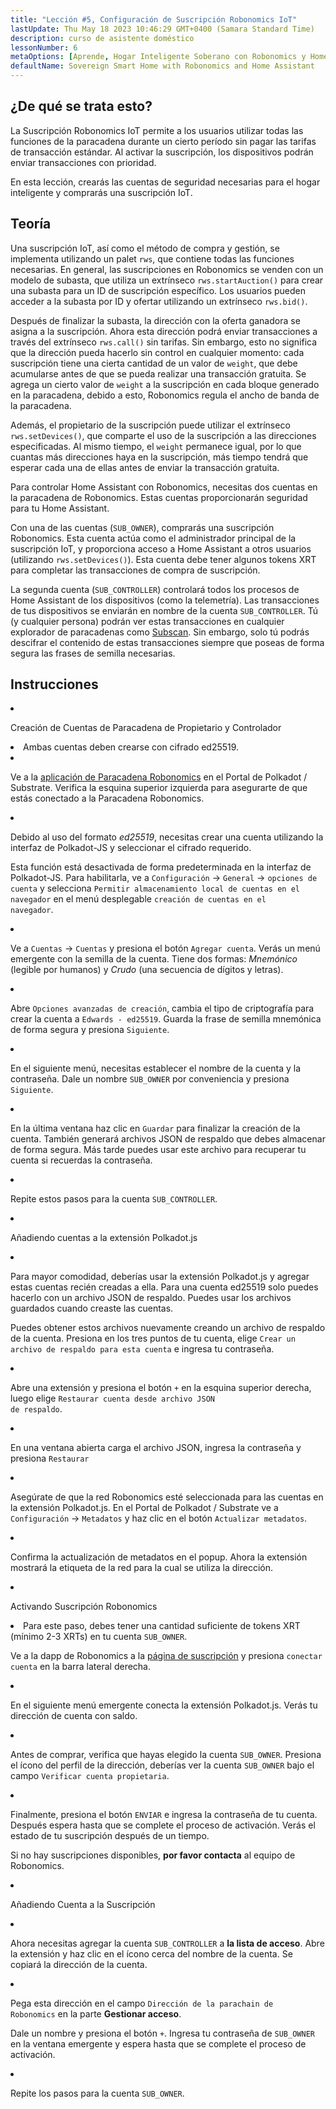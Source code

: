 ```yaml
---
title: "Lección #5, Configuración de Suscripción Robonomics IoT"
lastUpdate: Thu May 18 2023 10:46:29 GMT+0400 (Samara Standard Time)
description: curso de asistente doméstico
lessonNumber: 6
metaOptions: [Aprende, Hogar Inteligente Soberano con Robonomics y Home Assistant]
defaultName: Sovereign Smart Home with Robonomics and Home Assistant
---
```



## ¿De qué se trata esto?

La Suscripción Robonomics IoT permite a los usuarios utilizar todas las funciones de la paracadena durante un cierto período sin pagar las tarifas de transacción estándar. Al activar la suscripción, los dispositivos podrán enviar transacciones con prioridad.

En esta lección, crearás las cuentas de seguridad necesarias para el hogar inteligente y comprarás una suscripción IoT.

## Teoría

Una suscripción IoT, así como el método de compra y gestión, se implementa utilizando un palet <code>rws</code>, que contiene todas las funciones necesarias. En general, las suscripciones en Robonomics se venden con un modelo de subasta, que utiliza un extrínseco <code>rws.startAuction()</code> para crear una subasta para un ID de suscripción específico. Los usuarios pueden acceder a la subasta por ID y ofertar utilizando un extrínseco <code>rws.bid()</code>.

Después de finalizar la subasta, la dirección con la oferta ganadora se asigna a la suscripción. Ahora esta dirección podrá enviar transacciones a través del extrínseco <code>rws.call()</code> sin tarifas. Sin embargo, esto no significa que la dirección pueda hacerlo sin control en cualquier momento: cada suscripción tiene una cierta cantidad de un valor de <code>weight</code>, que debe acumularse antes de que se pueda realizar una transacción gratuita. Se agrega un cierto valor de <code>weight</code> a la suscripción en cada bloque generado en la paracadena, debido a esto, Robonomics regula el ancho de banda de la paracadena.

Además, el propietario de la suscripción puede utilizar el extrínseco <code>rws.setDevices()</code>, que comparte el uso de la suscripción a las direcciones especificadas. Al mismo tiempo, el <code>weight</code> permanece igual, por lo que cuantas más direcciones haya en la suscripción, más tiempo tendrá que esperar cada una de ellas antes de enviar la transacción gratuita.

Para controlar Home Assistant con Robonomics, necesitas dos cuentas en la paracadena de Robonomics. Estas cuentas proporcionarán seguridad para tu Home Assistant.

Con una de las cuentas (<code>SUB_OWNER</code>), comprarás una suscripción Robonomics. Esta cuenta actúa como el administrador principal de la suscripción IoT, y proporciona acceso a Home Assistant a otros usuarios (utilizando <code>rws.setDevices()</code>). Esta cuenta debe tener algunos tokens XRT para completar las transacciones de compra de suscripción.

La segunda cuenta (<code>SUB_CONTROLLER</code>) controlará todos los procesos de Home Assistant de los dispositivos (como la telemetría). Las transacciones de tus dispositivos se enviarán en nombre de la cuenta <code>SUB_CONTROLLER</code>. Tú (y cualquier persona) podrán ver estas transacciones en cualquier explorador de paracadenas como [Subscan](https://robonomics.subscan.io/). Sin embargo, solo tú podrás descifrar el contenido de estas transacciones siempre que poseas de forma segura las frases de semilla necesarias.

## Instrucciones

<List type="numbers">

<li>

Creación de Cuentas de Paracadena de Propietario y Controlador

<List>

<li>

<robo-academy-note type="warning" title="WARNING">
Ambas cuentas deben crearse con cifrado ed25519.
</robo-academy-note>

</li>

<li>

Ve a la [aplicación de Paracadena Robonomics](https://polkadot.js.org/apps/?rpc=wss%3A%2F%2Fkusama.rpc.robonomics.network%2F#/) en el Portal de Polkadot / Substrate. Verifica la esquina superior izquierda para asegurarte de que estás conectado a la Paracadena Robonomics.

</li>

<li>

Debido al uso del formato *ed25519*, necesitas crear una cuenta utilizando la interfaz de Polkadot-JS y seleccionar el cifrado requerido. 

Esta función está desactivada de forma predeterminada en la interfaz de Polkadot-JS. Para habilitarla, ve a <code>Configuración</code> -> <code>General</code> -> <code>opciones de cuenta</code> y selecciona <code>Permitir almacenamiento local de cuentas en el navegador</code> en el menú desplegable <code>creación de cuentas en el navegador</code>.
 
</li>

<li>

Ve a <code>Cuentas</code> -> <code>Cuentas</code> y presiona el botón <code>Agregar cuenta</code>. Verás un menú emergente con la semilla de la cuenta. Tiene dos formas: *Mnemónico* (legible por humanos) y *Crudo* (una secuencia de dígitos y letras).

<LessonVideo  :videos="[{src: 'https://crustipfs.info/ipfs/QmQiJYPYajUJXENX2PzSJMSKGSshyWyPNqugSYxP5eCNvm', type:'mp4'}]" />

</li>

<li>

Abre <code>Opciones avanzadas de creación</code>, cambia el tipo de criptografía para crear la cuenta a <code>Edwards - ed25519</code>. Guarda la frase de semilla mnemónica de forma segura y presiona <code>Siguiente</code>.

</li>

<li>

En el siguiente menú, necesitas establecer el nombre de la cuenta y la contraseña. Dale un nombre <code>SUB_OWNER</code> por conveniencia y presiona <code>Siguiente</code>.

</li>

<li>

En la última ventana haz clic en <code>Guardar</code> para finalizar la creación de la cuenta. También generará archivos JSON de respaldo que debes almacenar de forma segura. Más tarde puedes usar este archivo para recuperar tu cuenta si recuerdas la contraseña.

</li>

<li>

Repite estos pasos para la cuenta <code>SUB_CONTROLLER</code>.

</li>
</List>
</li>

<li>

Añadiendo cuentas a la extensión Polkadot.js

<List type="numbers">

<li>

Para mayor comodidad, deberías usar la extensión Polkadot.js y agregar estas cuentas recién creadas a ella. Para una cuenta ed25519 solo puedes hacerlo con un archivo JSON de respaldo. Puedes usar los archivos guardados cuando creaste las cuentas.

Puedes obtener estos archivos nuevamente creando un archivo de respaldo de la cuenta. Presiona en los tres puntos de tu cuenta, elige <code>Crear un archivo de respaldo para esta cuenta</code> e ingresa tu contraseña.

<LessonVideo  :videos="[{src: 'https://crustipfs.info/ipfs/QmRd7gztUjWkLF4W2XuJwy5aXBwzNV2aPCU6CQQLvUpSNj', type:'mp4'}]" />

</li>

<li>

Abre una extensión y presiona el botón <code>+</code> en la esquina superior derecha, luego elige <code>Restaurar cuenta desde archivo JSON de respaldo</code>.

</li>

<li>

En una ventana abierta carga el archivo JSON, ingresa la contraseña y presiona <code>Restaurar</code>

</li>

<li>

Asegúrate de que la red Robonomics esté seleccionada para las cuentas en la extensión Polkadot.js. En el Portal de Polkadot / Substrate ve a <code>Configuración</code> -> <code>Metadatos</code> y haz clic en el botón <code>Actualizar metadatos</code>. 

<LessonVideo  :videos="[{src: 'https://crustipfs.info/ipfs/QmT5sTNP9t8gpbD4RJJw6ETwG4wiziiChAh2uHHBk9Zsyd', type:'mp4'}]" />

</li>

<li>

Confirma la actualización de metadatos en el popup. Ahora la extensión mostrará la etiqueta de la red para la cual se utiliza la dirección.

</li>

</List>
</li>

<li>

Activando Suscripción Robonomics

<List >

<li>

<robo-academy-note type="okay">
Para este paso, debes tener una cantidad suficiente de tokens XRT (mínimo 2-3 XRTs) en tu cuenta <code>SUB_OWNER</code>.
</robo-academy-note>

Ve a la dapp de Robonomics a la [página de suscripción](https://dapp.robonomics.network/#/subscription) y presiona <code>conectar cuenta</code> en la barra lateral derecha.

<LessonVideo  :videos="[{src: 'https://crustipfs.info/ipfs/QmXrFCajmJgkRDSbshGD3QehjnoyS6jafEPSjHdYkoBHum', type:'mp4'}]" />

</li>

<li>

En el siguiente menú emergente conecta la extensión Polkadot.js. Verás tu dirección de cuenta con saldo.

</li>

<li>

Antes de comprar, verifica que hayas elegido la cuenta <code>SUB_OWNER</code>. Presiona el ícono del perfil de la dirección, deberías ver la cuenta <code>SUB_OWNER</code> bajo el campo <code>Verificar cuenta propietaria</code>.

</li>

<li>

Finalmente, presiona el botón <code>ENVIAR</code> e ingresa la contraseña de tu cuenta. Después espera hasta que se complete el proceso de activación. Verás el estado de tu suscripción después de un tiempo.

Si no hay suscripciones disponibles, **por favor contacta** al equipo de Robonomics.

</li>
</List>
</li>

<li>

Añadiendo Cuenta a la Suscripción

<List type="numbers">

<li>

Ahora necesitas agregar la cuenta <code>SUB_CONTROLLER</code> a **la lista de acceso**. Abre la extensión y haz clic en el ícono cerca del nombre de la cuenta. Se copiará la dirección de la cuenta.

<LessonVideo  :videos="[{src: 'https://crustipfs.info/ipfs/QmV1gkwtcXsWv54ov9tuXfcHg7nqs1foM8cRwts4sqnqtX', type:'mp4'}]" />

</li>

<li>

Pega esta dirección en el campo <code>Dirección de la parachain de Robonomics</code> en la parte **Gestionar acceso**.

Dale un nombre y presiona el botón <code>+</code>. Ingresa tu contraseña de <code>SUB_OWNER</code> en la ventana emergente y espera hasta que se complete el proceso de activación.

</li>

<li>

Repite los pasos para la cuenta <code>SUB_OWNER</code>.
</li>
</List>
</li>
</List>